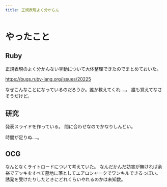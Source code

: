 ```yaml
---
title: 正規表現よく分からん
---
```


# やったこと

## Ruby

正規表現のよく分かんない挙動について大体整理できたのでまとめておいた。

<https://bugs.ruby-lang.org/issues/20225>

なぜこんなことになっているのだろうか。誰か教えてくれ‥‥。
誰も覚えてなさそうだけど。

## 研究

発表スライドを作っている。
間に合わせなのでかなりしんどい。

時間が足りぬ‥‥。

## OCG

なんとなくライトロードについて考えていた。
なんだかんだ妨害が無ければ余裕でデッキをすべて墓地に落としてエアロシャークでワンキルできるっぽい。
誘発を受けたりしたときにどれくらいやれるのかは未知数。
